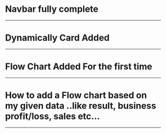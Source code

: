 # Navbar fully complete
_________________________________
# Dynamically Card Added
_________________________________
# Flow Chart Added For the first time
_________________________________
# How to add a Flow chart based on my given data ..like result, business profit/loss, sales etc...
_________________________________
